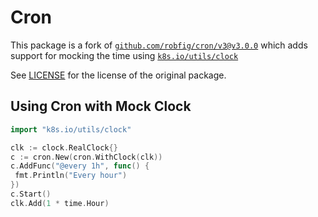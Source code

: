 # Cron

This package is a fork of [`github.com/robfig/cron/v3@v3.0.0`](https://github.com/robfig/cron/) which adds support for mocking the time using [`k8s.io/utils/clock`](https://k8s.io/utils/clock)

See [LICENSE](./LICENSE) for the license of the original package.

<!--
TODO : Remove this package if this PR gets merged https://github.com/robfig/cron/pull/327
-->

## Using Cron with Mock Clock

```go
import "k8s.io/utils/clock"

clk := clock.RealClock{}
c := cron.New(cron.WithClock(clk))
c.AddFunc("@every 1h", func() {
 fmt.Println("Every hour")
})
c.Start()
clk.Add(1 * time.Hour)
```
